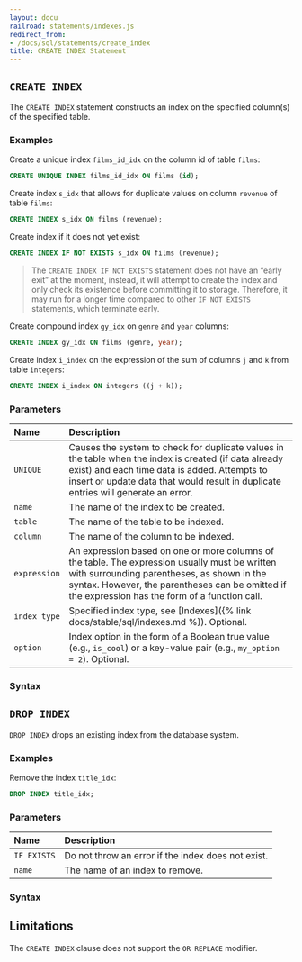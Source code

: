 ```yaml
---
layout: docu
railroad: statements/indexes.js
redirect_from:
- /docs/sql/statements/create_index
title: CREATE INDEX Statement
---
```


## `CREATE INDEX`

The `CREATE INDEX` statement constructs an index on the specified column(s) of the specified table.

### Examples

Create a unique index `films_id_idx` on the column id of table `films`:

```sql
CREATE UNIQUE INDEX films_id_idx ON films (id);
```

Create index `s_idx` that allows for duplicate values on column `revenue` of table `films`:

```sql
CREATE INDEX s_idx ON films (revenue);
```

Create index if it does not yet exist:

```sql
CREATE INDEX IF NOT EXISTS s_idx ON films (revenue);
```

> The `CREATE INDEX IF NOT EXISTS` statement does not have an “early exit” at the moment, instead, it will attempt to create the index and only check its existence before committing it to storage. Therefore, it may run for a longer time compared to other `IF NOT EXISTS` statements, which terminate early.

Create compound index `gy_idx` on `genre` and `year` columns:

```sql
CREATE INDEX gy_idx ON films (genre, year);
```

Create index `i_index` on the expression of the sum of columns `j` and `k` from table `integers`:

```sql
CREATE INDEX i_index ON integers ((j + k));
```

### Parameters

| Name | Description |
|:-|:-----|
| `UNIQUE` | Causes the system to check for duplicate values in the table when the index is created (if data already exist) and each time data is added. Attempts to insert or update data that would result in duplicate entries will generate an error. |
| `name` | The name of the index to be created. |
| `table` | The name of the table to be indexed. |
| `column` | The name of the column to be indexed. |
| `expression` | An expression based on one or more columns of the table. The expression usually must be written with surrounding parentheses, as shown in the syntax. However, the parentheses can be omitted if the expression has the form of a function call. |
| `index type` | Specified index type, see [Indexes]({% link docs/stable/sql/indexes.md %}). Optional. |
| `option` | Index option in the form of a Boolean true value (e.g., `is_cool`) or a key-value pair (e.g., `my_option = 2`). Optional. |

### Syntax

<div id="rrdiagram1"></div>

## `DROP INDEX`

`DROP INDEX` drops an existing index from the database system.

### Examples

Remove the index `title_idx`:

```sql
DROP INDEX title_idx;
```

### Parameters

| Name | Description |
|:---|:---|
| `IF EXISTS` | Do not throw an error if the index does not exist. |
| `name` | The name of an index to remove. |

### Syntax

<div id="rrdiagram2"></div>

## Limitations

The `CREATE INDEX` clause does not support the `OR REPLACE` modifier.
